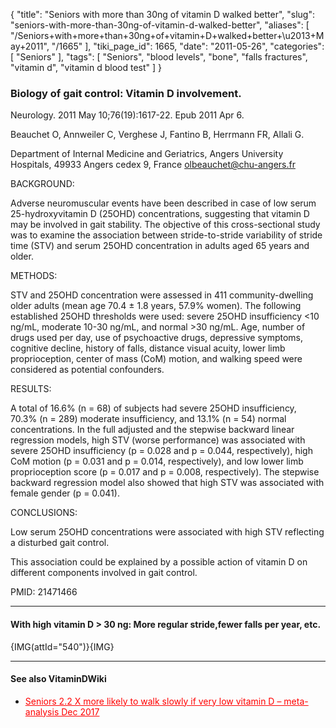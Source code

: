 {
    "title": "Seniors with more than 30ng of vitamin D walked better",
    "slug": "seniors-with-more-than-30ng-of-vitamin-d-walked-better",
    "aliases": [
        "/Seniors+with+more+than+30ng+of+vitamin+D+walked+better+\u2013+May+2011",
        "/1665"
    ],
    "tiki_page_id": 1665,
    "date": "2011-05-26",
    "categories": [
        "Seniors"
    ],
    "tags": [
        "Seniors",
        "blood levels",
        "bone",
        "falls fractures",
        "vitamin d",
        "vitamin d blood test"
    ]
}


### Biology of gait control: Vitamin D involvement.

Neurology. 2011 May 10;76(19):1617-22. Epub 2011 Apr 6.

Beauchet O, Annweiler C, Verghese J, Fantino B, Herrmann FR, Allali G.

Department of Internal Medicine and Geriatrics, Angers University Hospitals, 49933 Angers cedex 9, France olbeauchet@chu-angers.fr

BACKGROUND:

Adverse neuromuscular events have been described in case of low serum 25-hydroxyvitamin D (25OHD) concentrations, suggesting that vitamin D may be involved in gait stability. The objective of this cross-sectional study was to examine the association between stride-to-stride variability of stride time (STV) and serum 25OHD concentration in adults aged 65 years and older.

METHODS:

STV and 25OHD concentration were assessed in 411 community-dwelling older adults (mean age 70.4 ± 1.8 years, 57.9% women). The following established 25OHD thresholds were used: severe 25OHD insufficiency <10 ng/mL, moderate 10-30 ng/mL, and normal >30 ng/mL. Age, number of drugs used per day, use of psychoactive drugs, depressive symptoms, cognitive decline, history of falls, distance visual acuity, lower limb proprioception, center of mass (CoM) motion, and walking speed were considered as potential confounders.

RESULTS:

A total of 16.6% (n = 68) of subjects had severe 25OHD insufficiency, 70.3% (n = 289) moderate insufficiency, and 13.1% (n = 54) normal concentrations. In the full adjusted and the stepwise backward linear regression models, high STV (worse performance) was associated with severe 25OHD insufficiency (p = 0.028 and p = 0.044, respectively), high CoM motion (p = 0.031 and p = 0.014, respectively), and low lower limb proprioception score (p = 0.017 and p = 0.008, respectively). The stepwise backward regression model also showed that high STV was associated with female gender (p = 0.041).

CONCLUSIONS:

Low serum 25OHD concentrations were associated with high STV reflecting a disturbed gait control. 

This association could be explained by a possible action of vitamin D on different components involved in gait control.

PMID:     21471466

---

#### With high vitamin D > 30 ng: More regular stride,fewer falls per year, etc.

{IMG(attId="540")}{IMG}

- - - - - - 

#### See also VitaminDWiki

* <a href="/posts/seniors-22-x-more-likely-to-walk-slowly-if-very-low-vitamin-d-meta-analysis" style="color: red; text-decoration: underline;" title="This post/category does not exist yet: Seniors 2.2 X more likely to walk slowly if very low vitamin D – meta-analysis Dec 2017">Seniors 2.2 X more likely to walk slowly if very low vitamin D – meta-analysis Dec 2017</a>